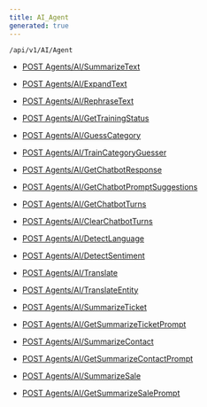 ```yaml
---
title: AI_Agent
generated: true
---
```


```http
/api/v1/AI/Agent
```




* [POST Agents/AI/SummarizeText](v1AIAgent_SummarizeText.md)

* [POST Agents/AI/ExpandText](v1AIAgent_ExpandText.md)

* [POST Agents/AI/RephraseText](v1AIAgent_RephraseText.md)

* [POST Agents/AI/GetTrainingStatus](v1AIAgent_GetTrainingStatus.md)

* [POST Agents/AI/GuessCategory](v1AIAgent_GuessCategory.md)

* [POST Agents/AI/TrainCategoryGuesser](v1AIAgent_TrainCategoryGuesser.md)

* [POST Agents/AI/GetChatbotResponse](v1AIAgent_GetChatbotResponse.md)

* [POST Agents/AI/GetChatbotPromptSuggestions](v1AIAgent_GetChatbotPromptSuggestions.md)

* [POST Agents/AI/GetChatbotTurns](v1AIAgent_GetChatbotTurns.md)

* [POST Agents/AI/ClearChatbotTurns](v1AIAgent_ClearChatbotTurns.md)

* [POST Agents/AI/DetectLanguage](v1AIAgent_DetectLanguage.md)

* [POST Agents/AI/DetectSentiment](v1AIAgent_DetectSentiment.md)

* [POST Agents/AI/Translate](v1AIAgent_Translate.md)

* [POST Agents/AI/TranslateEntity](v1AIAgent_TranslateEntity.md)

* [POST Agents/AI/SummarizeTicket](v1AIAgent_SummarizeTicket.md)

* [POST Agents/AI/GetSummarizeTicketPrompt](v1AIAgent_GetSummarizeTicketPrompt.md)

* [POST Agents/AI/SummarizeContact](v1AIAgent_SummarizeContact.md)

* [POST Agents/AI/GetSummarizeContactPrompt](v1AIAgent_GetSummarizeContactPrompt.md)

* [POST Agents/AI/SummarizeSale](v1AIAgent_SummarizeSale.md)

* [POST Agents/AI/GetSummarizeSalePrompt](v1AIAgent_GetSummarizeSalePrompt.md)